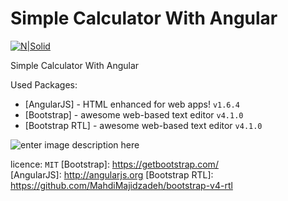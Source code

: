 
  
# Simple Calculator With Angular  
  
[![N|Solid](https://mmasomi.ir/thumb.png)](https://mmasomi.ir)  
  
Simple Calculator With Angular   
  
Used Packages:  
* [AngularJS] - HTML enhanced for web apps! `v1.6.4`  
* [Bootstrap] - awesome web-based text editor `v4.1.0`  
 * [Bootstrap RTL] - awesome web-based text editor `v4.1.0` 
  
![enter image description here](https://ibb.co/k9uEkT)
  
  licence: `MIT`
  [Bootstrap]: <https://getbootstrap.com/>  
  [AngularJS]: <http://angularjs.org>
  [Bootstrap RTL]: <https://github.com/MahdiMajidzadeh/bootstrap-v4-rtl>
